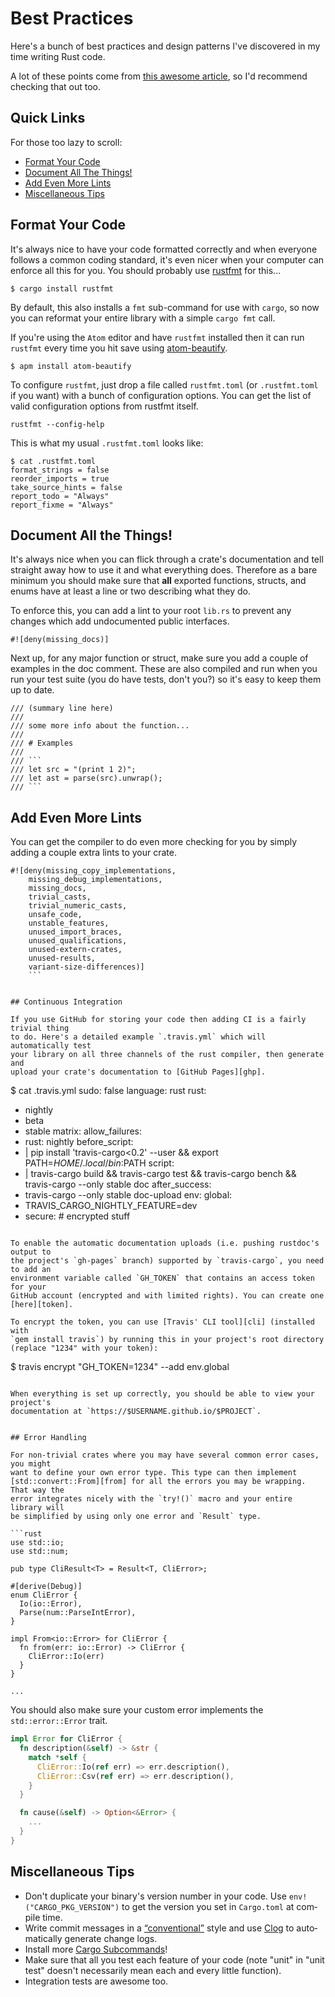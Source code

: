 # Best Practices

Here's a bunch of best practices and design patterns I've discovered in my time
writing Rust code.

A lot of these points come from [this awesome article][article], so I'd
recommend checking that out too.

## Quick Links

For those too lazy to scroll:

* [Format Your Code](Rust/best_practices.html#Format%20Your%20Code)
* [Document All The Things!](Rust/best_practices.html#Document%20All%20the%20Things!)
* [Add Even More Lints](Rust/best_practices.html#Add%20Even%20More%20Lints)
* [Miscellaneous Tips](Rust/best_practices.html#Miscellaneous%20Tips)


## Format Your Code

It's always nice to have your code formatted correctly and when everyone follows
a common coding standard, it's even nicer when your computer can enforce all
this for you. You should probably use [rustfmt][rustfmt] for this...

```
$ cargo install rustfmt
```

By default, this also installs a `fmt` sub-command for use with `cargo`, so now
you can reformat your entire library with a simple `cargo fmt` call.

If you're using the `Atom` editor and have `rustfmt` installed then it can run
`rustfmt` every time you hit save using [atom-beautify][ab].

```
$ apm install atom-beautify
```

To configure `rustfmt`, just drop a file called `rustfmt.toml` (or
`.rustfmt.toml` if you want) with a bunch of configuration options. You can get
the list of valid configuration options from rustfmt itself.

```
rustfmt --config-help
```

This is what my usual `.rustfmt.toml` looks like:

```
$ cat .rustfmt.toml
format_strings = false
reorder_imports = true
take_source_hints = false
report_todo = "Always"
report_fixme = "Always"
```


## Document All the Things!

It's always nice when you can flick through a crate's documentation and tell
straight away how to use it and what everything does. Therefore as a bare
minimum you should make sure that **all** exported functions, structs, and enums
have at least a line or two describing what they do.

To enforce this, you can add a lint to your root `lib.rs` to prevent any changes
which add undocumented public interfaces.

```
#![deny(missing_docs)]
```

Next up, for any major function or struct, make sure you add a couple of
examples in the doc comment. These are also compiled and run when you run your
test suite (you do have tests, don't you?) so it's easy to keep them up to date.

```
/// (summary line here)
///
/// some more info about the function...
///
/// # Examples
///
/// ```
/// let src = "(print 1 2)";
/// let ast = parse(src).unwrap();
/// ```
```

## Add Even More Lints

You can get the compiler to do even more checking for you by simply adding a
couple extra lints to your crate.

```
#![deny(missing_copy_implementations,
    missing_debug_implementations,
    missing_docs,
    trivial_casts,
    trivial_numeric_casts,
    unsafe_code,
    unstable_features,
    unused_import_braces,
    unused_qualifications,
    unused-extern-crates,
    unused-results,
    variant-size-differences)]
    ```


## Continuous Integration

If you use GitHub for storing your code then adding CI is a fairly trivial thing
to do. Here's a detailed example `.travis.yml` which will automatically test
your library on all three channels of the rust compiler, then generate and
upload your crate's documentation to [GitHub Pages][ghp].

```
$ cat .travis.yml
sudo: false
language: rust
rust:
- nightly
- beta
- stable
matrix:
allow_failures:
- rust: nightly
before_script:
- |
pip install 'travis-cargo<0.2' --user &&
export PATH=$HOME/.local/bin:$PATH
script:
- |
travis-cargo build &&
travis-cargo test &&
travis-cargo bench &&
travis-cargo --only stable doc
after_success:
- travis-cargo --only stable doc-upload
env:
global:
- TRAVIS_CARGO_NIGHTLY_FEATURE=dev
- secure: # encrypted stuff
```

To enable the auto­matic doc­u­men­ta­tion uploads (i.e. push­ing rust­doc's out­put to
the pro­jec­t's `gh-pages` branch) sup­ported by `travis-cargo`, you need to add an
envi­ron­ment vari­able called `GH_TOKEN` that con­tains an access token for your
GitHub account (encrypted and with lim­ited rights). You can cre­ate one
[here][token].

To encrypt the token, you can use [Trav­is' CLI tool][cli] (installed with
`gem install travis`) by run­ning this in your pro­jec­t's root direc­tory
(replace "1234" with your token):

```
$ travis encrypt "GH_TOKEN=1234" --add env.global
```

When every­thing is set up cor­rectly, you should be able to view your pro­jec­t's
doc­u­men­ta­tion at `https://$USERNAME.github.io/$PROJECT`.


## Error Handling

For non-trivial crates where you may have several common error cases, you might
want to define your own error type. This type can then implement
[std::convert::From][from] for all the errors you may be wrapping. That way the
error integrates nicely with the `try!()` macro and your entire library will
be simplified by using only one error and `Result` type.

```rust
use std::io;
use std::num;

pub type CliResult<T> = Result<T, CliError>;

#[derive(Debug)]
enum CliError {
  Io(io::Error),
  Parse(num::ParseIntError),
}

impl From<io::Error> for CliError {
  fn from(err: io::Error) -> CliError {
    CliError::Io(err)
  }
}

...
```

You should also make sure your custom error implements the `std::error::Error`
trait.

```rust
impl Error for CliError {
  fn description(&self) -> &str {
    match *self {
      CliError::Io(ref err) => err.description(),
      CliError::Csv(ref err) => err.description(),
    }
  }

  fn cause(&self) -> Option<&Error> {
    ...
  }
}
```


## Miscellaneous Tips

* Don't dupli­cate your bina­ry's ver­sion num­ber in your code. Use
  `env!("CARGO_PKG_VERSION")` to get the ver­sion you set in `Cargo.toml` at
com­pile time.
* Write com­mit mes­sages in a [“con­ven­tional”][style] style and use
  [Clog][clog] to auto­mat­i­cally gen­er­ate change logs.
* Install more [Cargo Sub­com­mands][cargo]!
* Make sure that all you test each feature of your code (note "unit" in "unit
  test" doesn't necessarily mean each and every little function).
* Integration tests are awesome too.


[article]: https://pascalhertleif.de/artikel/good-practices-for-writing-rust-libraries/
[rustfmt]: https://github.com/rust-lang-nursery/rustfmt
[ab]: https://atom.io/packages/atom-beautify
[ghp]: https://pages.github.com/
[token]: https://github.com/settings/tokens
[cli]: https://github.com/travis-ci/travis.rb
[style]: https://github.com/ajoslin/conventional-changelog/blob/4bf7d8df29f7be29552b82ec2b7112fad0c39a3e/conventions/angular.md
[clog]: https://github.com/clog-tool/clog-cli
[cargo]: https://github.com/rust-lang/cargo/wiki/Third-party-cargo-subcommands
